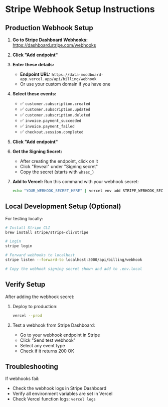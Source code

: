 # Stripe Webhook Setup Instructions

## Production Webhook Setup

1. **Go to Stripe Dashboard Webhooks:**
   https://dashboard.stripe.com/webhooks

2. **Click "Add endpoint"**

3. **Enter these details:**
   - **Endpoint URL:** `https://data-moodboard-app.vercel.app/api/billing/webhook`
   - Or use your custom domain if you have one

4. **Select these events:**
   - ✅ `customer.subscription.created`
   - ✅ `customer.subscription.updated`
   - ✅ `customer.subscription.deleted`
   - ✅ `invoice.payment_succeeded`
   - ✅ `invoice.payment_failed`
   - ✅ `checkout.session.completed`

5. **Click "Add endpoint"**

6. **Get the Signing Secret:**
   - After creating the endpoint, click on it
   - Click "Reveal" under "Signing secret"
   - Copy the secret (starts with `whsec_`)

7. **Add to Vercel:**
   Run this command with your webhook secret:
   ```bash
   echo "YOUR_WEBHOOK_SECRET_HERE" | vercel env add STRIPE_WEBHOOK_SECRET production
   ```

## Local Development Setup (Optional)

For testing locally:

```bash
# Install Stripe CLI
brew install stripe/stripe-cli/stripe

# Login
stripe login

# Forward webhooks to localhost
stripe listen --forward-to localhost:3000/api/billing/webhook

# Copy the webhook signing secret shown and add to .env.local
```

## Verify Setup

After adding the webhook secret:

1. Deploy to production:
   ```bash
   vercel --prod
   ```

2. Test a webhook from Stripe Dashboard:
   - Go to your webhook endpoint in Stripe
   - Click "Send test webhook"
   - Select any event type
   - Check if it returns 200 OK

## Troubleshooting

If webhooks fail:
- Check the webhook logs in Stripe Dashboard
- Verify all environment variables are set in Vercel
- Check Vercel function logs: `vercel logs`